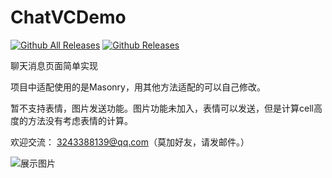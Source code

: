 # ChatVCDemo

[![Github All Releases](https://img.shields.io/github/downloads/diankuanghuolong/ChatVCDemo/total.svg)](https://github.com/diankuanghuolong/ChatVCDemo)
[![Github Releases](https://img.shields.io/github/downloads/diankuanghuolong/ChatVCDemo/latest/total.svg)](https://github.com/diankuanghuolong/ChatVCDemo)

聊天消息页面简单实现

项目中适配使用的是Masonry，用其他方法适配的可以自己修改。

暂不支持表情，图片发送功能。图片功能未加入，表情可以发送，但是计算cell高度的方法没有考虑表情的计算。

欢迎交流： 3243388139@qq.com（莫加好友，请发邮件。）

![展示图片](https://github.com/diankuanghuolong/ChatVCDemo/blob/master/ChatVCDemo/showImgs/chatDemo.gif)
